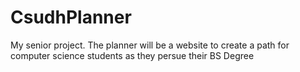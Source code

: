 # CsudhPlanner
My senior project.
The planner will be a website to create a path for computer science students as they persue their BS Degree
